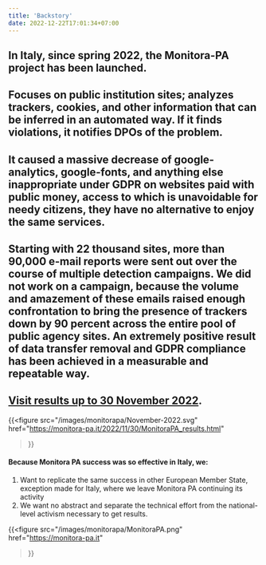```yaml
---
title: 'Backstory'
date: 2022-12-22T17:01:34+07:00
---
```


## In Italy, since spring 2022, the Monitora-PA project has been launched.

## Focuses on public institution sites; analyzes trackers, cookies, and other information that can be inferred in an automated way. If it finds violations, it notifies DPOs of the problem.

## It caused a massive decrease of google-analytics, google-fonts, and anything else inappropriate under GDPR on websites paid with public money, access to which is unavoidable for needy citizens, they have no alternative to enjoy the same services.

## Starting with 22 thousand sites, more than 90,000 e-mail reports were sent out over the course of multiple detection campaigns. We did not work on a campaign, because the volume and amazement of these emails raised enough confrontation to bring the presence of trackers down by 90 percent across the entire pool of public agency sites. An extremely positive result of data transfer removal and GDPR compliance has been achieved in a measurable and repeatable way.

## [Visit results up to 30 November 2022](https://monitora-pa.it/2022/11/30/MonitoraPA_results.html).

{{<figure
  src="/images/monitorapa/November-2022.svg"
  href="https://monitora-pa.it/2022/11/30/MonitoraPA_results.html"
>}}

#### Because Monitora PA success was so effective in Italy, we:
1. Want to replicate the same success in other European Member State, exception made for Italy, where we leave Monitora PA continuing its activity
2. We want no abstract and separate the technical effort from the national-level activism necessary to get results.

{{<figure
    src="/images/monitorapa/MonitoraPA.png"
    href="https://monitora-pa.it"
>}}
